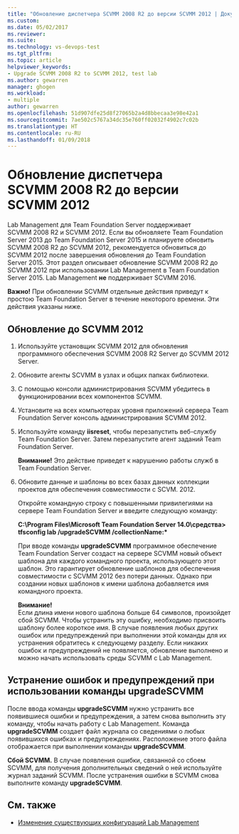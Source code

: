 ```yaml
---
title: "Обновление диспетчера SCVMM 2008 R2 до версии SCVMM 2012 | Документы Майкрософт"
ms.custom: 
ms.date: 05/02/2017
ms.reviewer: 
ms.suite: 
ms.technology: vs-devops-test
ms.tgt_pltfrm: 
ms.topic: article
helpviewer_keywords:
- Upgrade SCVMM 2008 R2 to SCVMM 2012, test lab
ms.author: gewarren
manager: ghogen
ms.workload:
- multiple
author: gewarren
ms.openlocfilehash: 51d907dfe25d8f27065b2a4d8bbecaa3e98e42a1
ms.sourcegitcommit: 7ae502c5767a34dc35e760ff02032f4902c7c02b
ms.translationtype: HT
ms.contentlocale: ru-RU
ms.lasthandoff: 01/09/2018
---
```

# <a name="upgrade-scvmm-2008-r2-to-scvmm-2012"></a>Обновление диспетчера SCVMM 2008 R2 до версии SCVMM 2012

Lab Management для Team Foundation Server поддерживает SCVMM 2008 R2 и SCVMM 2012. Если вы обновляете Team Foundation Server 2013 до Team Foundation Server 2015 и планируете обновить SCVMM 2008 R2 до SCVMM 2012, рекомендуется обновиться до SCVMM 2012 после завершения обновления до Team Foundation Server 2015. Этот раздел описывает обновление SCVMM 2008 R2 до SCVMM 2012 при использовании Lab Management в Team Foundation Server 2015.
Lab Management **не** поддерживает SCVMM 2016. 

**Важно!** При обновлении SCVMM отдельные действия приведут к простою Team Foundation Server в течение некоторого времени. Эти действия указаны ниже.

## <a name="upgrading-to-scvmm-2012"></a>Обновление до SCVMM 2012

1. Используйте установщик SCVMM 2012 для обновления программного обеспечения SCVMM 2008 R2 Server до SCVMM 2012 Server.

1. Обновите агенты SCVMM в узлах и общих папках библиотеки.

1. С помощью консоли администрирования SCVMM убедитесь в функционировании всех компонентов SCVMM.

1. Установите на всех компьютерах уровня приложений сервера Team Foundation Server консоль администрирования SCVMM 2012.

1. Используйте команду **iisreset**, чтобы перезапустить веб-службу Team Foundation Server. Затем перезапустите агент заданий Team Foundation Server.

   **Внимание!** Это действие приведет к нарушению работы служб в Team Foundation Server.

1. Обновите данные и шаблоны во всех базах данных коллекции проектов для обеспечения совместимости с SCVM. 
   2012.

   Откройте командную строку с повышенными привилегиями на сервере Team Foundation Server и введите следующую команду:

   **C:\\Program Files\\Microsoft Team Foundation Server 14.0\\средства\> tfsconfig lab /upgradeSCVMM /collectionName:\***

   При вводе команды **upgradeSCVMM** программное обеспечение Team Foundation Server создаст на сервере SCVMM новый объект шаблона для каждого командного проекта, использующего этот шаблон. Это гарантирует обновление шаблонов для обеспечения совместимости с SCVMM 2012 без потери данных. Однако при создании новых шаблонов к имени шаблона добавляется имя командного проекта.

   **Внимание!**  
   Если длина имени нового шаблона больше 64 символов, произойдет сбой SCVMM. Чтобы устранить эту ошибку, необходимо присвоить шаблону более короткое имя. В случае появления любых других ошибок или предупреждений при выполнении этой команды для их устранения обратитесь к следующему разделу. Если никаких ошибок и предупреждений не появляется, обновление выполнено и можно начать использовать среды SCVMM с Lab Management.

## <a name="resolving-errors-and-warnings-when-using-the-upgradescvmm-command"></a>Устранение ошибок и предупреждений при использовании команды upgradeSCVMM

После ввода команды **upgradeSCVMM** нужно устранить все появившиеся ошибки и предупреждения, а затем снова выполнить эту команду, чтобы начать работу с Lab Management. Команда **upgradeSCVMM** создает файл журнала со сведениями о любых появившихся ошибках и предупреждениях. Расположение этого файла отображается при выполнении команды **upgradeSCVMM**.

**Сбой SCVMM.** В случае появления ошибки, связанной со сбоем SCVMM, для получения дополнительных сведений о ней используйте журнал заданий SCVMM. После устранения ошибки в SCVMM снова выполните команду **upgradeSCVMM**.

## <a name="see-also"></a>См. также

* [Изменение существующих конфигураций Lab Management](https://msdn.microsoft.com/library/ee704508%28v=vs.140%29.aspx)
